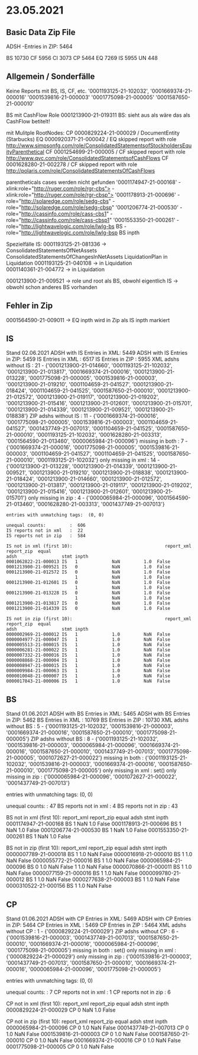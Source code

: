 # 23.05.2021
## Basic Data Zip File
ADSH -Entries in ZIP:  5464

BS	10730
CF	5956
CI	3073
CP	5464
EQ	7269
IS	5955
UN	448

## Allgemein / Sonderfälle
Keine Reports mit BS, IS, CF, etc.
    '0001193125-21-102032', '0001669374-21-000016' '0001539816-21-000003' '0001775098-21-000005' '0001587650-21-000010'

BS mit CashFlow Role
    0001213900-21-019311 BS: sieht aus als wäre das als CashFlow betitelt!

mit Mulitple RootNodes: 
   CP 0000829224-21-000029 / DocumentEntity (Starbucks)
   EQ 0000920371-21-000042 / EQ skipped report with role http://www.simpsonfg.com/role/ConsolidatedStatementsofStockholdersEquityParenthetical 
   CF 0001254699-21-000005 / CF skipped report with role http://www.qvc.com/role/ConsolidatedStatementsofCashFlows 
   CF 0001628280-21-002278 / CF skipped report with role http://polaris.com/role/ConsolidatedStatementsOfCashFlows     

parentheticals cases werden nicht gefunden
    '0001174947-21-000168'  - xlink:role="http://ruger.com/role/rgr-cbs">
                            - xlink:role="http://ruger.com/role/rgr-cbsp">
    '0001178913-21-000696'  - role="http://solaredge.com/role/sedg-cbs"
                            - role="http://solaredge.com/role/sedg-cbsp"
    '0001206774-21-000530'  - role="http://cassinfo.com/role/cass-cbs1"
                             - role="http://cassinfo.com/role/cass-cbsp1"
    '0001553350-21-000261'   - role="http://lightwavelogic.com/role/lwlg-bs      BS
                             - role="http://lightwavelogic.com/role/lwlg-bsp     BS inpth

Spezielfälle IS:
 0001193125-21-081336 -> ConsolidatedStatementsOfNetAssets ConsolidatedStatementsOfChangesInNetAssets LiquidationPlan
                         in Liquidation
 0001193125-21-040108 -> in Liquidation   
 0001140361-21-004772 -> in Liquidation
                       
 0001213900-21-009521 -> role und root als BS, obwohl eigentlich IS -> obwohl schon anderes BS vorhanden
 
 
## Fehler in Zip
 0001564590-21-009011 -> EQ inpth wird in Zip als IS inpth markiert 

## IS
Stand 02.06.2021
    ADSH with IS Entries in XML:  5449
    ADSH with IS Entries in ZIP:  5459
    IS Entries in XML       :  6517
    IS Entries in ZIP       :  5955
    XML adshs without IS    :  21  -  {'0001213900-21-014660', '0001193125-21-102032', '0001213900-21-013817', '0001669374-21-000016', '0001213900-21-013228', '0001775098-21-000005', '0001539816-21-000003', '0001213900-21-019210', '0001104659-21-041527', '0001213900-21-018424', '0001104659-21-041525', '0001587650-21-000010', '0001213900-21-012572', '0001213900-21-019117', '0001213900-21-019202', '0001213900-21-015416', '0001213900-21-012601', '0001213900-21-015701', '0001213900-21-014339', '0001213900-21-009521', '0001213900-21-018838'}
    ZIP adshs without IS    :  11  -  {'0001669374-21-000016', '0001775098-21-000005', '0001539816-21-000003', '0001104659-21-041527', '0001437749-21-007013', '0001104659-21-041525', '0001587650-21-000010', '0001193125-21-102032', '0001628280-21-003313', '0001564590-21-013460', '0000065984-21-000096'}
    missing in both         :  7  -  {'0001669374-21-000016', '0001775098-21-000005', '0001539816-21-000003', '0001104659-21-041527', '0001104659-21-041525', '0001587650-21-000010', '0001193125-21-102032'}
    only missing in xml     :  14  -  {'0001213900-21-013228', '0001213900-21-014339', '0001213900-21-009521', '0001213900-21-019210', '0001213900-21-018838', '0001213900-21-018424', '0001213900-21-014660', '0001213900-21-012572', '0001213900-21-013817', '0001213900-21-019117', '0001213900-21-019202', '0001213900-21-015416', '0001213900-21-012601', '0001213900-21-015701'}
    only missing in zip     :  4  -  {'0000065984-21-000096', '0001564590-21-013460', '0001628280-21-003313', '0001437749-21-007013'}
    
    entries with unmatching tags:  (0, 0)
    
    unequal counts:         :  606
    IS reports not in xml   :  22
    IS reports not in zip   :  584
    
    IS not in xml (first 10):                                   report_xml  report_zip  equal
    adsh                 stmt inpth                               
    0001062822-21-000013 IS   1             NaN         1.0  False
    0001213900-21-009521 IS   0             NaN         1.0  False
    0001213900-21-012572 IS   0             NaN         1.0  False
                              1             NaN         1.0  False
    0001213900-21-012601 IS   0             NaN         1.0  False
                              1             NaN         1.0  False
    0001213900-21-013228 IS   0             NaN         1.0  False
                              1             NaN         1.0  False
    0001213900-21-013817 IS   0             NaN         1.0  False
    0001213900-21-014339 IS   0             NaN         1.0  False
    
    IS not in zip (first 10):                                   report_xml  report_zip  equal
    adsh                 stmt inpth                               
    0000002969-21-000012 IS   1             1.0         NaN  False
    0000004977-21-000047 IS   1             1.0         NaN  False
    0000005513-21-000015 IS   1             1.0         NaN  False
    0000006281-21-000022 IS   1             1.0         NaN  False
    0000007332-21-000016 IS   1             1.0         NaN  False
    0000008868-21-000004 IS   1             1.0         NaN  False
    0000008947-21-000015 IS   1             1.0         NaN  False
    0000009984-21-000063 IS   1             1.0         NaN  False
    0000010048-21-000007 IS   1             1.0         NaN  False
    0000017843-21-000006 IS   1             1.0         NaN  False

## BS
Stand 01.06.2021
  ADSH with BS Entries in XML:  5465
  ADSH with BS Entries in ZIP:  5462
  BS Entries in XML       :  10769
  BS Entries in ZIP       :  10730
  XML adshs without BS    :  5  -  {'0001193125-21-102032', '0001539816-21-000003', '0001669374-21-000016', '0001587650-21-000010', '0001775098-21-000005'}
  ZIP adshs without BS    :  8  -  {'0001193125-21-102032', '0001539816-21-000003', '0000065984-21-000096', '0001669374-21-000016', '0001587650-21-000010', '0001437749-21-007013', '0001775098-21-000005', '0001072627-21-000022'}
  missing in both         :  {'0001193125-21-102032', '0001539816-21-000003', '0001669374-21-000016', '0001587650-21-000010', '0001775098-21-000005'}
  only missing in xml     :  set()
  only missing in zip     :  {'0000065984-21-000096', '0001072627-21-000022', '0001437749-21-007013'}
  
  entries with unmatching tags:  (0, 0)
  
  unequal counts:         :  47
  BS reports not in xml   :  4
  BS reports not in zip   :  43
  
  BS not in xml (first 10):                                   report_xml  report_zip  equal
  adsh                 stmt inpth                               
  0001174947-21-000168 BS   1             NaN         1.0  False
  0001178913-21-000696 BS   1             NaN         1.0  False
  0001206774-21-000530 BS   1             NaN         1.0  False
  0001553350-21-000261 BS   1             NaN         1.0  False
  
  BS not in zip (first 10):                                   report_xml  report_zip  equal
  adsh                 stmt inpth                               
  0000007789-21-000018 BS   1             1.0         NaN  False
  0000016918-21-000010 BS   1             1.0         NaN  False
  0000055772-21-000016 BS   1             1.0         NaN  False
  0000065984-21-000096 BS   0             1.0         NaN  False
                            1             1.0         NaN  False
  0000070866-21-000011 BS   1             1.0         NaN  False
  0000077159-21-000016 BS   1             1.0         NaN  False
  0000099780-21-000012 BS   1             1.0         NaN  False
  0000277638-21-000003 BS   1             1.0         NaN  False
  0000310522-21-000156 BS   1             1.0         NaN  False

## CP
Stand 01.06.2021
  ADSH with CP Entries in XML:  5469
  ADSH with CP Entries in ZIP:  5464
  CP Entries in XML       :  5469
  CP Entries in ZIP       :  5464
  XML adshs without CP    :  1  -  {'0000829224-21-000029'}
  ZIP adshs without CP    :  6  -  {'0001539816-21-000003', '0001437749-21-007013', '0001587650-21-000010', '0001669374-21-000016', '0000065984-21-000096', '0001775098-21-000005'}
  missing in both         :  set()
  only missing in xml     :  {'0000829224-21-000029'}
  only missing in zip     :  {'0001539816-21-000003', '0001437749-21-007013', '0001587650-21-000010', '0001669374-21-000016', '0000065984-21-000096', '0001775098-21-000005'}
  
  entries with unmatching tags:  (0, 0)
  
  unequal counts:         :  7
  CP reports not in xml   :  1
  CP reports not in zip   :  6
  
  CP not in xml (first 10):                                   report_xml  report_zip  equal
  adsh                 stmt inpth                               
  0000829224-21-000029 CP   0             NaN         1.0  False
  
  CP not in zip (first 10):                                   report_xml  report_zip  equal
  adsh                 stmt inpth                               
  0000065984-21-000096 CP   0             1.0         NaN  False
  0001437749-21-007013 CP   0             1.0         NaN  False
  0001539816-21-000003 CP   0             1.0         NaN  False
  0001587650-21-000010 CP   0             1.0         NaN  False
  0001669374-21-000016 CP   0             1.0         NaN  False
  0001775098-21-000005 CP   0             1.0         NaN  False
    
